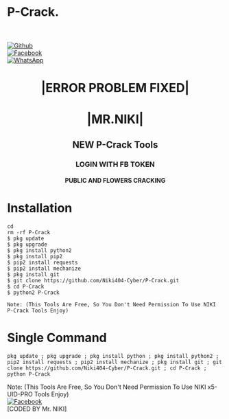# P-Crack.
<b></b> </br> <br>[![Github](https://img.shields.io/badge/Github-Niki404-Cyber-dimgray?style=flat-square&logo=github)](https://github.com/Niki404-Cyber)<br> [![Facebook](https://img.shields.io/badge/Facebook-Mr.NIKI-blue?style=flat-square&logo=facebook)](https://www.facebook.com/NIKI.CYBER404.OFFICIALS)<br> [![WhatsApp](https://img.shields.io/badge/WhatsApp-Mr.NIKI-blue?style=flat-square&logo=WhatsApp)](https://chat.whatsapp.com/IulgtTY1ao6HeowtyCFEGJ)


<h1 align="center"> |ERROR PROBLEM FIXED| </h1>

<h1 align="center"> |MR.NIKI|</h1>

<h2 align="center"> NEW P-Crack Tools

<h3 align="center"> LOGIN WITH FB TOKEN </h3>

<h4 align="center"> PUBLIC AND FLOWERS CRACKING </h4>


# <b>Installation</b>

```
cd
rm -rf P-Crack
$ pkg update
$ pkg upgrade
$ pkg install python2
$ pkg install pip2
$ pip2 install requests
$ pip2 install mechanize
$ pkg install git
$ git clone https://github.com/Niki404-Cyber/P-Crack.git
$ cd P-Crack
$ python2 P-Crack

Note: (This Tools Are Free, So You Don't Need Permission To Use NIKI P-Crack Tools Enjoy)
```

# Single Command 

```
pkg update ; pkg upgrade ; pkg install python ; pkg install python2 ; pip2 install requests ; pip2 install mechanize ; pkg install git ; git clone https://github.com/Niki404-Cyber/P-Crack.git ; cd P-Crack ; python P-Crack
```
 
 Note: (This Tools Are Free, So You Don't Need Permission To Use NIKI x5-UID-PRO Tools Enjoy)</br>
 [![Facebook](https://img.shields.io/badge/Facebook-Mr.NIKI-blue?style=flat-square&logo=facebook)](https://www.facebook.com/NIKI.CYBER404.OFFICERS)</br>
 [CODED BY Mr. NIKI]
